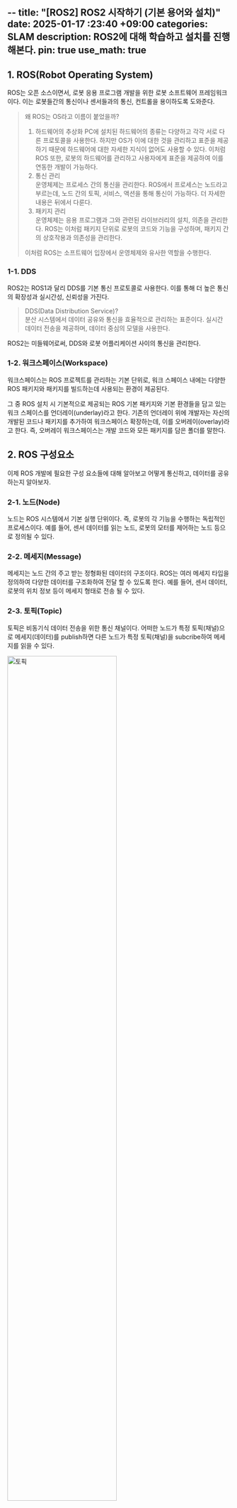 --
title: "[ROS2] ROS2 시작하기 (기본 용어와 설치)"
date: 2025-01-17 :23:40 +09:00
categories: SLAM
description: ROS2에 대해 학습하고 설치를 진행해본다.
pin: true
use_math: true
---

## 1. ROS(Robot Operating System)

ROS는 오픈 소스이면서, 로봇 응용 프로그램 개발을 위한 로봇 소프트웨어 프레임워크이다. 이는 로봇들간의 통신이나 센서들과의 통신, 컨트롤을 용이하도록 도와준다. 

> 왜 ROS는 OS라고 이름이 붙었을까?  
> 1. 하드웨어의 추상화
> PC에 설치된 하드웨어의 종류는 다양하고 각각 서로 다른 프로토콜을 사용한다. 하지만 OS가 이에 대한 것을 관리하고 표준을 제공하기 때문에 하드웨어에 대한 자세한 지식이 없어도 사용할 수 있다. 이처럼 ROS 또한, 로봇의 하드웨어를 관리하고 사용자에게 표준을 제공하여 이를 연동한 개발이 가능하다.  
> 2. 통신 관리  
> 운영체제는 프로세스 간의 통신을 관리한다. ROS에서 프로세스는 노드라고 부르는데, 노드 간의 토픽, 서비스, 액션을 통해 통신이 가능하다. 더 자세한 내용은 뒤에서 다룬다.  
> 3. 패키지 관리  
> 운영체제는 응용 프로그램과 그와 관련된 라이브러리의 설치, 의존을 관리한다. ROS는 이처럼 패키지 단위로 로봇의 코드와 기능을 구성하며, 패키지 간의 상호작용과 의존성을 관리한다.  
> 
> 이처럼 ROS는 소프트웨어 입장에서 운영체제와 유사한 역할을 수행한다. 

### 1-1. DDS
 
ROS2는 ROS1과 달리 DDS를 기본 통신 프로토콜로 사용한다. 이를 통해 더 높은 통신의 확장성과 실시간성, 신뢰성을 가진다. 

> DDS(Data Distribution Service)?  
> 분산 시스템에서 데이터 공유와 통신을 효율적으로 관리하는 표준이다. 실시간 데이터 전송을 제공하며, 데이터 중심의 모델을 사용한다. 

ROS2는 미들웨어로써, DDS와 로봇 어플리케이션 사이의 통신을 관리한다.

### 1-2. 워크스페이스(Workspace)

워크스페이스는 ROS 프로젝트를 관리하는 기본 단위로, 워크 스페이스 내에는 다양한 ROS 패키지와 패키지를 빌드하는데 사용되는 환경이 제공된다. 

그 중 ROS 설치 시 기본적으로 제공되는 ROS 기본 패키지와 기본 환경들을 담고 있는 워크 스페이스를 언더레이(underlay)라고 한다. 기존의 언더레이 위에 개발자는 자신의 개발된 코드나 패키지를 추가하여 워크스페이스 확장하는데, 이를 오버레이(overlay)라고 한다. 즉, 오버레이 워크스페이스는 개발 코드와 모든 패키지를 담은 폴더를 말한다.


## 2. ROS 구성요소

이제 ROS 개발에 필요한 구성 요소들에 대해 알아보고 어떻게 통신하고, 데이터를 공유하는지 알아보자.

### 2-1. 노드(Node)

노드는 ROS 시스템에서 기본 실행 단위이다. 즉, 로봇의 각 기능을 수행하는 독립적인 프로세스이다. 예를 들어, 센서 데이터를 읽는 노드, 로봇의 모터를 제어하는 노드 등으로 정의될 수 있다. 

### 2-2. 메세지(Message)

메세지는 노드 간의 주고 받는 정형화된 데이터의 구조이다. ROS는 여러 메세지 타입을 정의하여 다양한 데이터를 구조화하여 전달 할 수 있도록 한다. 예를 들어, 센서 데이터, 로봇의 위치 정보 등이 메세지 형태로 전송 될 수 있다. 

### 2-3. 토픽(Topic)

토픽은 비동기식 데이터 전송을 위한 통신 채널이다. 어떠한 노드가 특정 토픽(채널)으로 메세지(데이터)를 publish하면 다른 노드가 특정 토픽(채널)을 subcribe하여 메세지를 읽을 수 있다.

<img src="{{ site.baseurl }}/assets/img/post/ROS2/topic.png" alt="토픽" style="width: 70%">

메세지를 publish 하는 노드를 publisher, subscribe하는 노드를 subscriber라고 하며, 하나의 토픽에 대해 여러 개의 publisher와 subscriber가 존재할 수 있다. 또, 하나의 노드는 여러 토픽에 대해 publisher이자, 다른 여러 토픽에 대해 subscriber 역할을 할 수 있다. 

예를 들어, 로봇 이동 노드는 여러 토픽을 subscribe하여 현재 위치를 담은 메세지와 목적지 위치를 담은 메세지를 얻어 목적지로 이동 후 완료 메세지를 담아 publish 한다.

### 2-4. 서비스(Service)

<img src="{{ site.baseurl }}/assets/img/post/ROS2/service.png" alt="서비스" style="width: 70%"

서비스는 동기식 요청-응답 방식의 통신으로, 클라이언트는 서비스를 요청하고 서버는 요청된 서비스에 대한 응답을 반환한다. 

### 2-5. 액션(Action)

<img src="{{ site.baseurl }}/assets/img/post/ROS2/action.png" alt="액션" style="width: 70%">

액션은 서비스와 유사하지만 작업 중간 진행사항에 대한 피드백을 받을 수 있어서 시간이 오래 걸리는 작업을 처리할 때 사용된다. 또한 액션은 서비스와 달리 작업을 중간에 취소할 수 있다. 

### 2-6. 런치 파일(Launch File)

런치 파일은 여러 노드를 한번에 실행할 수 있도록 설정해주는 XML 형식의 파일이다. 이를 통해 로봇 시스템의 구성과 실행을 효율적으로 관리할 수 있다. 

### 2-7. 파라미터(Parameter)

파라미터는 노드에서 사용될 수 있는 설정값이다. 예를 들어, 로봇의 이동을 담당하는 노드에서는 이동 속도, 회전 속도, 이동 방향 등을 파라미터로 가질 수 있다. 

### 2-8. 파라미터 서버(Prameter Server)

파라미터 서버는 노드 간에 공유되는 설정 값(파라미터)를 저장하고 관리한다. 런치파일을 통해 파라미터 서버를 초기화하거나 값을 설정할 수 있다. 

## 3. ROS2 Humble 설치

현재 사용하는 Ubuntu의 버전이 22.04이므로 그에 맞는 ROS2 Humble을 설치해서 사용하려고 한다. ROS2 Humble은 [ROS2 공식문서](https://docs.ros.org/en/humble/Installation/Ubuntu-Install-Debs.html)를 따라서 실행하면 큰 문제 없이 설치가 가능하다. 

> Environment setup?  
> 설치 과정의 대부분은 문서에 내용을 터미널로 그대로 복사 붙여넣기하면 된다. 하지만 마지막 단계 Environment setup에서 막힌 사람들이 있을 거 같아서 추가설명을 적고자한다.  
> 새로운 터미널을 열 때마다 추가작업 없이 ros2의 명령어와 기능을 사용할 수 있도록 ros2를 소싱해주어야 한다. 우분투의 경우에는 `vi .bashrc`하여 해당 파일 맨 끝에 `source /opt/ros/humble/setup.bash`를 추가 작성해준다.  
> 이후 새 터미널을 열면 ros2 사용이 가능하다.

<img src="{{ site.baseurl }}/assets/img/post/ROS2/ros2_help.png" alt="ros2 help" style="width: 70%">

만약 설치가 모두 완료되었다면 터미널에 `ros2 --help`를 입력했을 때, 위의 이미지처럼 ros2에서 사용가능한 명령어들이 출력되어야 한다. 

이후 VSCode에서 ros2를 사용하기 위해 도와줄 확장자들을 설치해준다.
- python, C++, ROS
- CMake, CMake Tools, XML, XML Tools

> 리눅스 터미널의  `terminator`를 설치해주면 여러 터미널 세션을 하나의 화면에서 볼 수 있는 등 터미널 사용이 더욱 편리하다.  
> `sudo apt-get install terminator` 설치 이후 `terminator`로 실행  
> <img src="{{ site.baseurl }}/assets/img/post/ROS2/terminator.png" alt="터미네이터" style="width: 70%">  
> - `Ctrl+Shift+e` : 오른쪽에 새로운 터미널 열기  
> - `Ctrl+Shift+o` : 아래에 새로운 터미널 열기

## 참고

ROS2 Documentation의 [Basic Concepts](https://docs.ros.org/en/humble/Concepts/Basic.html)